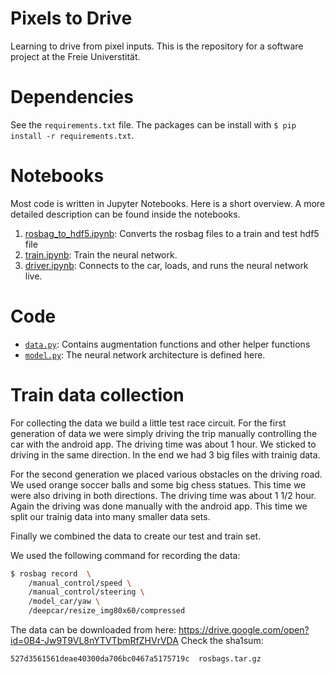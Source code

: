 # Pixels to Drive

Learning to drive from pixel inputs.
This is the repository for a software project at the Freie Universtität.

# Dependencies

See the `requirements.txt` file. The packages can be install with `$ pip install -r
requirements.txt`.

# Notebooks

Most code is written in Jupyter Notebooks. Here is a short overview. A more
detailed description can be found inside the notebooks.

1. [rosbag_to_hdf5.ipynb](notebooks/rosbag_to_hdf5.ipynb): Converts the rosbag
   files to a train and test hdf5 file
1. [train.ipynb](notebooks/train.ipynb): Train the neural network.
1. [driver.ipynb](notebooks/driver.ipynb): Connects to the car, loads, and runs the
   neural network live.

# Code

* [`data.py`](deep_car/data.py): Contains augmentation functions and other
  helper functions
* [`model.py`](deep_car/model.py): The neural network architecture is defined
  here.

# Train data collection

For collecting the data we build a little test race circuit. For the first
generation of data we were simply driving the trip manually controlling
the car with the android app. The driving time was about 1 hour. We sticked
to driving in the same direction. In the end we had 3 big files with trainig
data.

For the second generation we placed various obstacles on the driving road.
We used orange soccer balls and some big chess statues. This time we were also
driving in both directions. The driving time was about 1 1/2 hour. Again the
driving was done manually with the android app. This time we split our trainig
data into many smaller data sets.

Finally we combined the data to create our test and train set.

We used the following command for recording the data:

```bash
$ rosbag record  \
    /manual_control/speed \
    /manual_control/steering \
    /model_car/yaw \
    /deepcar/resize_img80x60/compressed
```

The data can be downloaded from here: https://drive.google.com/open?id=0B4-Jw9T9VL8nYTVTbmRfZHVrVDA
Check the sha1sum:

```527d3561561deae40300da706bc0467a5175719c  rosbags.tar.gz```


